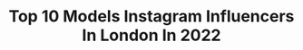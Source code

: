 ---
title: Top 10 Models Instagram Influencers In London In 2022
description: >-
  Find top models Instagram influencers in London in 2022. Most popular hashtags: #model #mood #ootd.
platform: Instagram
hits: 723
text_top: Analyze the most popular Instagram influencers on inBeat.
text_bottom: Our platform holds 723 Instagram influencers like this in London, United Kingdom for you to work with.
profiles:
  - username: "joachimgerngross3"
    fullname: >-
      Joachim Gerngroß
    bio: >-
      Model Based in London and Berlin All Images under copyright SMB Models Berlin Profile Models London Hourra Models Marseille Nice Lyon Emily Models
    location: "United Kingdom"
    followers: 28163
    engagement: 446
    commentsToLikes: 0.059486
    id: ckaowzs0lb4e60i78f57rb1l2
    verified: false
    hashtags: "#bearded, #handsomeguy, #manwithbeard, #silverbeard"
  - username: "kyratavernier"
    fullname: >-
      KYRA-JADE ♉︎
    bio: >-
      22 • 🇩🇲🇬🇧 • LDN📍• @kyratfit The Hive Models London | The Mgmt Sydney | Muse Models New York | Ice Genetics Cape Town
    location: "United Kingdom"
    followers: 20043
    engagement: 344
    commentsToLikes: 0.084606
    id: ck5he9zi2ru2z0i11tmjsp5bo
    verified: false
    hashtags: "#blacklivesmatter, #georgefloyd, #blackouttuesday, #ripgeorgefloyd"
  - username: "xanamarlenex"
    fullname: >-
      ANA MARLENE
    bio: >-
      fashion designer & model | london | 🇵🇹🇸🇹 mgmt- @representlondonpr founder | creative director of @visionbya & @jechcier_ bookings- dm or email
    location: "United Kingdom"
    followers: 10126
    engagement: 1092
    commentsToLikes: 0.047097
    id: ck14kd8dloy9x0i19iws364nm
    verified: false
    hashtags: "#pltbabe, #explorepage, #explore, #katchme"
  - username: "iamsapra"
    fullname: >-
      Raja Sapra
    bio: >-
      content creator + model London, UK 🇬🇧 @thevictoriansinghs iamsapra@hotmail.com
    location: "United Kingdom"
    followers: 15869
    engagement: 523
    commentsToLikes: 0.061871
    id: ck5zvd0133zxl0i14r633v0d0
    verified: false
    hashtags: "#ad, #iamsapra, #imwearingri, #burtonmenswear"
  - username: "hannahmurre11"
    fullname: >-
      Hannah Murrell 🌙✨
    bio: >-
      Elite | LA, Miami. W Models | London Viviens | Melbourne. The Face | Mexico • Yoga & ecstatic dance💃🏽- @lalunayoga_
    location: "United Kingdom"
    followers: 85383
    engagement: 272
    commentsToLikes: 0.027128
    id: ck14hig5hagy80i19bp5fcfwz
    verified: false
    hashtags: "#hulahoop, #alohaschicas, #makeup, #lingerie"
  - username: "dashanikonovaa"
    fullname: >-
      Daria
    bio: >-
      MA @iconic_mgmt (Bookings @ingonolden) NY @womenmanagementny Paris @premium_models London @models1 Milan @monster_mgmt
    location: "United Kingdom"
    followers: 18929
    engagement: 522
    commentsToLikes: 0.022816
    id: ck5hn2ub2n3qt0i11z6k2hi3e
    verified: false
    hashtags: "#polaroids"
  - username: "monamiepics"
    fullname: >-
      𝔸𝕞𝕚𝕖❣️
    bio: >-
      😴 WILL BE BACK SOON Internationally Published Model London/Essex 🇬🇧 ✍🏻@valkyriemodels @buzz_talent_ ♾ @infinityports DM for rates & enquiries 📩
    location: "United Kingdom"
    followers: 2704
    engagement: 993
    commentsToLikes: 0.132985
    id: ck8syqq74ln6g0j786k7xvbsp
    verified: false
    hashtags: "#collectivetrend, #creativecontentbuilders, #bridalshoot, #wedding"
  - username: "zuzana.kushnirukova"
    fullname: >-
      zuzu🦋
    bio: >-
      ma @crush.models london @milkmodelmanagement
    location: "United Kingdom"
    followers: 11021
    engagement: 830
    commentsToLikes: 0.011909
    id: ck0w2v235qax80i19kcqrkv2j
    verified: false
    hashtags: "#ginger, #blueeyes, #gingerhair, #freckles"
  - username: "kiirrajones"
    fullname: >-
      Kirra Jones
    bio: >-
      Made in Aus - Living In London ⭐️ • NEVS MODELS LONDON • For bookings : Lindsey@nevs.co.uk
    location: "United Kingdom"
    followers: 17513
    engagement: 235
    commentsToLikes: 0.040144
    id: ck0ucbikggh2o0i19q9jraqk5
    verified: false
    hashtags: "#model, #picoftheday, #fashion, #body"
  - username: "lilliebernie"
    fullname: >-
      Lillie B
    bio: >-
      Artist & Model - London ART⚡️ @lilliebeeee BRAND INQUIRIES ✨Lillie@inspomanagement.co.uk ART INQUIRIES ✨studio@lilliebernie.com
    location: "United Kingdom"
    followers: 21527
    engagement: 134
    commentsToLikes: 0.048179
    id: ck6u1dkcxl3kn0j71x4mrl6uy
    verified: false
    hashtags: ""
---